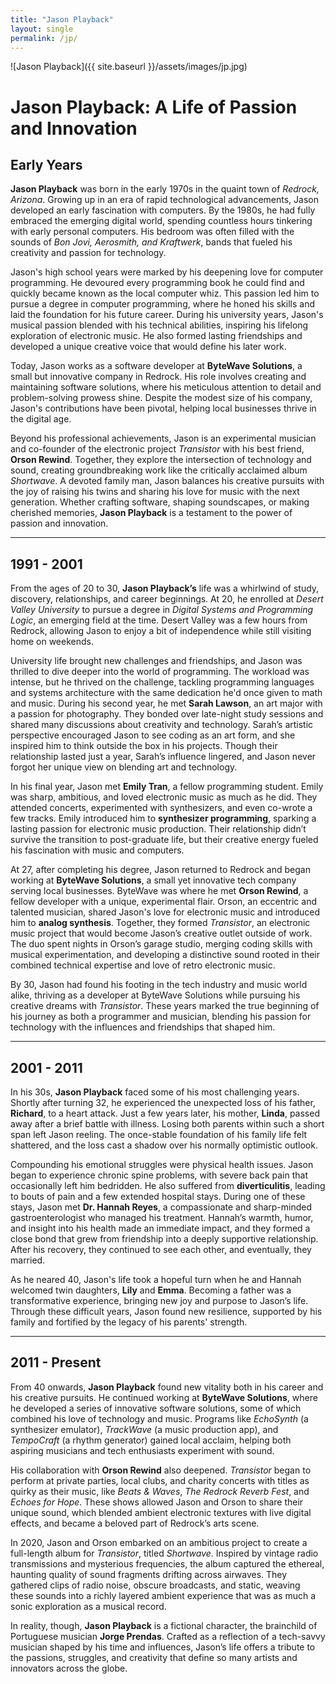 ```yaml
---
title: "Jason Playback"
layout: single
permalink: /jp/
---
```


![Jason Playback]({{ site.baseurl }}/assets/images/jp.jpg)

# Jason Playback: A Life of Passion and Innovation

## Early Years

**Jason Playback** was born in the early 1970s in the quaint town of *Redrock, Arizona*. Growing up in an era of rapid technological advancements, Jason developed an early fascination with computers. By the 1980s, he had fully embraced the emerging digital world, spending countless hours tinkering with early personal computers. His bedroom was often filled with the sounds of *Bon Jovi, Aerosmith, and Kraftwerk*, bands that fueled his creativity and passion for technology.  

Jason's high school years were marked by his deepening love for computer programming. He devoured every programming book he could find and quickly became known as the local computer whiz. This passion led him to pursue a degree in computer programming, where he honed his skills and laid the foundation for his future career. During his university years, Jason's musical passion blended with his technical abilities, inspiring his lifelong exploration of electronic music. He also formed lasting friendships and developed a unique creative voice that would define his later work.  

Today, Jason works as a software developer at **ByteWave Solutions**, a small but innovative company in Redrock. His role involves creating and maintaining software solutions, where his meticulous attention to detail and problem-solving prowess shine. Despite the modest size of his company, Jason's contributions have been pivotal, helping local businesses thrive in the digital age.  

Beyond his professional achievements, Jason is an experimental musician and co-founder of the electronic project *Transistor* with his best friend, **Orson Rewind**. Together, they explore the intersection of technology and sound, creating groundbreaking work like the critically acclaimed album *Shortwave*. A devoted family man, Jason balances his creative pursuits with the joy of raising his twins and sharing his love for music with the next generation. Whether crafting software, shaping soundscapes, or making cherished memories, **Jason Playback** is a testament to the power of passion and innovation.

---

## 1991 - 2001

From the ages of 20 to 30, **Jason Playback’s** life was a whirlwind of study, discovery, relationships, and career beginnings. At 20, he enrolled at *Desert Valley University* to pursue a degree in *Digital Systems and Programming Logic*, an emerging field at the time. Desert Valley was a few hours from Redrock, allowing Jason to enjoy a bit of independence while still visiting home on weekends.  

University life brought new challenges and friendships, and Jason was thrilled to dive deeper into the world of programming. The workload was intense, but he thrived on the challenge, tackling programming languages and systems architecture with the same dedication he'd once given to math and music. During his second year, he met **Sarah Lawson**, an art major with a passion for photography. They bonded over late-night study sessions and shared many discussions about creativity and technology. Sarah’s artistic perspective encouraged Jason to see coding as an art form, and she inspired him to think outside the box in his projects. Though their relationship lasted just a year, Sarah’s influence lingered, and Jason never forgot her unique view on blending art and technology.  

In his final year, Jason met **Emily Tran**, a fellow programming student. Emily was sharp, ambitious, and loved electronic music as much as he did. They attended concerts, experimented with synthesizers, and even co-wrote a few tracks. Emily introduced him to **synthesizer programming**, sparking a lasting passion for electronic music production. Their relationship didn’t survive the transition to post-graduate life, but their creative energy fueled his fascination with music and computers.  

At 27, after completing his degree, Jason returned to Redrock and began working at **ByteWave Solutions**, a small yet innovative tech company serving local businesses. ByteWave was where he met **Orson Rewind**, a fellow developer with a unique, experimental flair. Orson, an eccentric and talented musician, shared Jason's love for electronic music and introduced him to **analog synthesis**. Together, they formed *Transistor*, an electronic music project that would become Jason’s creative outlet outside of work. The duo spent nights in Orson’s garage studio, merging coding skills with musical experimentation, and developing a distinctive sound rooted in their combined technical expertise and love of retro electronic music.  

By 30, Jason had found his footing in the tech industry and music world alike, thriving as a developer at ByteWave Solutions while pursuing his creative dreams with *Transistor*. These years marked the true beginning of his journey as both a programmer and musician, blending his passion for technology with the influences and friendships that shaped him.

---

## 2001 - 2011

In his 30s, **Jason Playback** faced some of his most challenging years. Shortly after turning 32, he experienced the unexpected loss of his father, **Richard**, to a heart attack. Just a few years later, his mother, **Linda**, passed away after a brief battle with illness. Losing both parents within such a short span left Jason reeling. The once-stable foundation of his family life felt shattered, and the loss cast a shadow over his normally optimistic outlook.  

Compounding his emotional struggles were physical health issues. Jason began to experience chronic spine problems, with severe back pain that occasionally left him bedridden. He also suffered from **diverticulitis**, leading to bouts of pain and a few extended hospital stays. During one of these stays, Jason met **Dr. Hannah Reyes**, a compassionate and sharp-minded gastroenterologist who managed his treatment. Hannah’s warmth, humor, and insight into his health made an immediate impact, and they formed a close bond that grew from friendship into a deeply supportive relationship. After his recovery, they continued to see each other, and eventually, they married.  

As he neared 40, Jason's life took a hopeful turn when he and Hannah welcomed twin daughters, **Lily** and **Emma**. Becoming a father was a transformative experience, bringing new joy and purpose to Jason’s life. Through these difficult years, Jason found new resilience, supported by his family and fortified by the legacy of his parents' strength.

---

## 2011 - Present

From 40 onwards, **Jason Playback** found new vitality both in his career and his creative pursuits. He continued working at **ByteWave Solutions**, where he developed a series of innovative software solutions, some of which combined his love of technology and music. Programs like *EchoSynth* (a synthesizer emulator), *TrackWave* (a music production app), and *TempoCraft* (a rhythm generator) gained local acclaim, helping both aspiring musicians and tech enthusiasts experiment with sound.  

His collaboration with **Orson Rewind** also deepened. *Transistor* began to perform at private parties, local clubs, and charity concerts with titles as quirky as their music, like *Beats & Waves*, *The Redrock Reverb Fest*, and *Echoes for Hope*. These shows allowed Jason and Orson to share their unique sound, which blended ambient electronic textures with live digital effects, and became a beloved part of Redrock’s arts scene.  

In 2020, Jason and Orson embarked on an ambitious project to create a full-length album for *Transistor*, titled *Shortwave*. Inspired by vintage radio transmissions and mysterious frequencies, the album captured the ethereal, haunting quality of sound fragments drifting across airwaves. They gathered clips of radio noise, obscure broadcasts, and static, weaving these sounds into a richly layered ambient experience that was as much a sonic exploration as a musical record.  

In reality, though, **Jason Playback** is a fictional character, the brainchild of Portuguese musician **Jorge Prendas**. Crafted as a reflection of a tech-savvy musician shaped by his time and influences, Jason’s life offers a tribute to the passions, struggles, and creativity that define so many artists and innovators across the globe.
